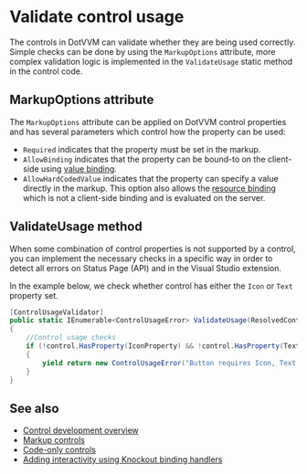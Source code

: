# Validate control usage

The controls in DotVVM can validate whether they are being used correctly. Simple checks can be done by using the `MarkupOptions` attribute, more complex validation logic is implemented in the `ValidateUsage` static method in the control code.

## MarkupOptions attribute

The `MarkupOptions` attribute can be applied on DotVVM control properties and has several parameters which control how the property can be used:

* `Required` indicates that the property must be set in the markup.
* `AllowBinding` indicates that the property can be bound-to on the client-side using [value binding](~/pages/concepts/data-binding/value-binding).
* `AllowHardCodedValue` indicates that the property can specify a value directly in the markup. This option also allows the [resource binding](~/pages/concepts/data-binding/resource-binding) which is not a client-side binding and is evaluated on the server.

## ValidateUsage method

When some combination of control properties is not supported by a control, you can implement the necessary checks in a specific way in order to detect all errors on Status Page (API) and in the Visual Studio extension.

In the example below, we check whether control has either the `Icon` or `Text` property set.

```C#
[ControlUsageValidator]
public static IEnumerable<ControlUsageError> ValidateUsage(ResolvedControl control)
{
    //Control usage checks
    if (!control.HasProperty(IconProperty) && !control.HasProperty(TextProperty))
    {
        yield return new ControlUsageError("Button requires Icon, Text or both properties set.", control.DothtmlNode);
    }
}
```

## See also

* [Control development overview](overview)
* [Markup controls](markup-controls)
* [Code-only controls](code-only-controls)
* [Adding interactivity using Knockout binding handlers](interactivity)